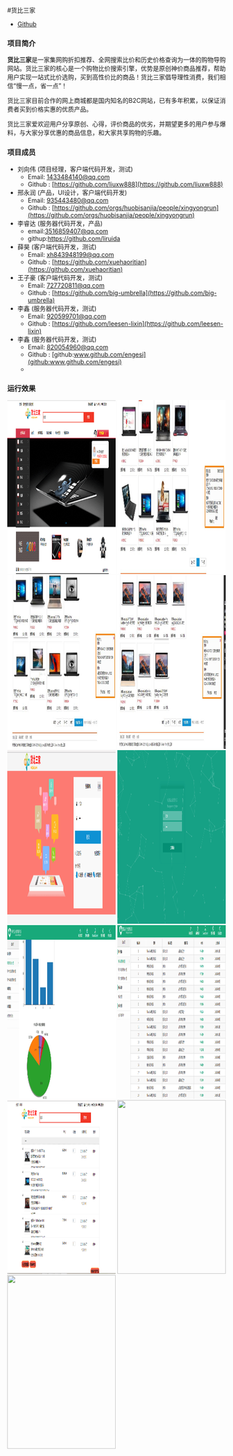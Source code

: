 #货比三家

* [Github](https://github.com/liuxw888/huoBiSanJiaShow/blob/master/README.md) 

### 项目简介

**货比三家**是一家集网购折扣推荐、全网搜索比价和历史价格查询为一体的购物导购网站。货比三家的核心是一个购物比价搜索引擎，优势是原创神价商品推荐，帮助用户实现一站式比价选购，买到高性价比的商品！货比三家倡导理性消费，我们相信“慢一点，省一点”！

货比三家目前合作的网上商城都是国内知名的B2C网站，已有多年积累，以保证消费者买到价格实惠的优质产品。

货比三家爱欢迎用户分享原创、心得，评价商品的优劣，并期望更多的用户参与爆料，与大家分享优惠的商品信息，和大家共享购物的乐趣。

### 项目成员

* 刘向伟 (项目经理，客户端代码开发，测试)
    * Email: <1433484140@qq.com>
    * Github : [https://github.com/liuxw888](https://github.com/liuxw888)
* 邢永润 (产品，UI设计，客户端代码开发) 
    * Email: <935443480@qq.com>
    * Github : [https://github.com/orgs/huobisanjia/people/xingyongrun](https://github.com/orgs/huobisanjia/people/xingyongrun)
* 李睿达 (服务器代码开发，产品) 
    * email:3516859407@qq.com
    * githup:https://github.com/liruida
* 薛昊 (客户端代码开发，测试)
    * Email: <xh843948199@qq.com>
    * Github : [https://github.com/xuehaoritian](https://github.com/xuehaoritian)
* 王子豪 (客户端代码开发，测试)
    * Email: <727720811@qq.com>
    * Github : [https://github.com/big-umbrella](https://github.com/big-umbrella)
* 李鑫 (服务器代码开发，测试)
    * Email: <920599701@qq.com>
    * Github : [https://github.com/leesen-lixin](https://github.com/leesen-lixin)
* 李鑫 (服务器代码开发，测试)
    * Email: <820054960@qq.com>
    * Github : [github:www.github.com/engesi](github:www.github.com/engesi)
    * 
### 运行效果
<img src="image/货比三家/1.png" width=250 height=400 />
<img src="image/货比三家/2.jpg" width=250 height=400 />
<img src="image/货比三家/3.jpg" width=250 height=400 />

<img src="image/货比三家/4.jpg" width=250 height=400 />
<img src="image/货比三家/5.png" width=250 height=400 />
<img src="image/货比三家/6.png" width=250 height=400 />

<img src="image/货比三家/7.png" width=250 height=400 />
<img src="image/货比三家/8.png" width=250 height=400 />
<img src="image/货比三家/9.png" width=250 height=400 />

<img src="../image/货比三家/10.jpg" width=250 height=400 />
<img src="../image/货比三家/11.jpg" width=250 height=400 />
